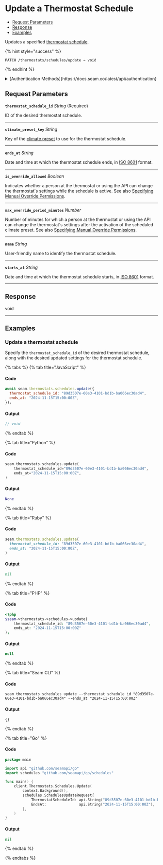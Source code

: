 # Update a Thermostat Schedule

- [Request Parameters](./#request-parameters)
- [Response](./#response)
- [Examples](./#examples)

Updates a specified [thermostat schedule](../../../capability-guides/thermostats/creating-and-managing-thermostat-schedules.md).

{% hint style="success" %}
```
PATCH /thermostats/schedules/update ⇒ void
```
{% endhint %}

<details>

<summary>[Authentication Methods]{https://docs.seam.co/latest/api/authentication}</summary>

- API key
- Client session token
- Personal access token
  <br>Must also include the `seam-workspace` header in the request.
</details>

## Request Parameters

**`thermostat_schedule_id`** *String* (Required)

ID of the desired thermostat schedule.

---

**`climate_preset_key`** *String*

Key of the [climate preset](../../../capability-guides/thermostats/creating-and-managing-climate-presets/README.md) to use for the thermostat schedule.

---

**`ends_at`** *String*

Date and time at which the thermostat schedule ends, in [ISO 8601](https://www.iso.org/iso-8601-date-and-time-format.html) format.

---

**`is_override_allowed`** *Boolean*

Indicates whether a person at the thermostat or using the API can change the thermostat's settings while the schedule is active. See also [Specifying Manual Override Permissions](../../../capability-guides/thermostats/creating-and-managing-thermostat-schedules.md#specifying-manual-override-permissions).

---

**`max_override_period_minutes`** *Number*

Number of minutes for which a person at the thermostat or using the API can change the thermostat's settings after the activation of the scheduled climate preset. See also [Specifying Manual Override Permissions](../../../capability-guides/thermostats/creating-and-managing-thermostat-schedules.md#specifying-manual-override-permissions).

---

**`name`** *String*

User-friendly name to identify the thermostat schedule.

---

**`starts_at`** *String*

Date and time at which the thermostat schedule starts, in [ISO 8601](https://www.iso.org/iso-8601-date-and-time-format.html) format.

---


## Response

void

---

## Examples
  
### Update a thermostat schedule

Specify the `thermostat_schedule_id` of the desired thermostat schedule, along with the desired updated settings for the thermostat schedule.

{% tabs %}
{% tab title="JavaScript" %}
#### Code

```javascript
await seam.thermostats.schedules.update({
  thermostat_schedule_id: "89d3507e-60e3-4101-bd1b-ba066ec30ad4",
  ends_at: "2024-11-15T15:00:00Z",
});
```

#### Output

```javascript
// void
```
{% endtab %}

{% tab title="Python" %}
#### Code

```python
seam.thermostats.schedules.update(
    thermostat_schedule_id="89d3507e-60e3-4101-bd1b-ba066ec30ad4",
    ends_at="2024-11-15T15:00:00Z",
)
```

#### Output

```python
None
```
{% endtab %}

{% tab title="Ruby" %}
#### Code

```ruby
seam.thermostats.schedules.update(
  thermostat_schedule_id: "89d3507e-60e3-4101-bd1b-ba066ec30ad4",
  ends_at: "2024-11-15T15:00:00Z",
)
```

#### Output

```ruby
nil
```
{% endtab %}

{% tab title="PHP" %}
#### Code

```php
<?php
$seam->thermostats->schedules->update(
    thermostat_schedule_id: "89d3507e-60e3-4101-bd1b-ba066ec30ad4",
    ends_at: "2024-11-15T15:00:00Z"
);
```

#### Output

```php
null
```
{% endtab %}

{% tab title="Seam CLI" %}
#### Code

```seam_cli
seam thermostats schedules update --thermostat_schedule_id "89d3507e-60e3-4101-bd1b-ba066ec30ad4" --ends_at "2024-11-15T15:00:00Z"
```

#### Output

```seam_cli
{}
```
{% endtab %}

{% tab title="Go" %}
#### Code

```go
package main

import api "github.com/seamapi/go"
import schedules "github.com/seamapi/go/schedules"

func main() {
	client.Thermostats.Schedules.Update(
		context.Background(),
		schedules.SchedulesUpdateRequest{
			ThermostatScheduleId: api.String("89d3507e-60e3-4101-bd1b-ba066ec30ad4"),
			EndsAt:               api.String("2024-11-15T15:00:00Z"),
		},
	)
}
```

#### Output

```go
nil
```
{% endtab %}

{% endtabs %}


